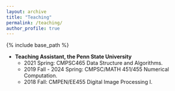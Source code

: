 ```yaml
---
layout: archive
title: "Teaching"
permalink: /teaching/
author_profile: true
---
```


{% include base_path %}

* **Teaching Assistant, the Penn State University**
  * 2021 Spring: CMPSC465 Data Structure and Algorithms. 
  * 2019 Fall - 2024 Spring: CMPSC/MATH 451/455 Numerical Computation. 
  * 2018 Fall: CMPEN/EE455 Digital Image Processing I. 